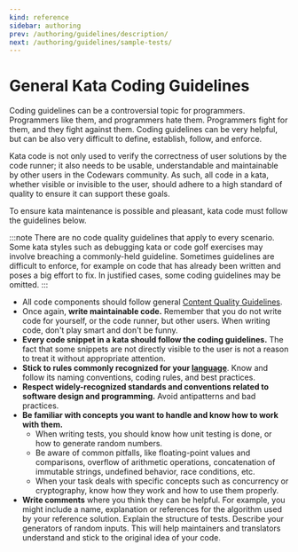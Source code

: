 ```yaml
---
kind: reference
sidebar: authoring
prev: /authoring/guidelines/description/
next: /authoring/guidelines/sample-tests/
---
```


# General Kata Coding Guidelines

Coding guidelines can be a controversial topic for programmers. Programmers like them, and programmers hate them. Programmers fight for them, and they fight against them. Coding guidelines can be very helpful, but can be also very difficult to define, establish, follow, and enforce.

Kata code is not only used to verify the correctness of user solutions by the code runner; it also needs to be usable, understandable and maintainable by other users in the Codewars community. As such, all code in a kata, whether visible or invisible to the user, should adhere to a high standard of quality to ensure it can support these goals.

To ensure kata maintenance is possible and pleasant, kata code must follow the guidelines below.

:::note
There are no code quality guidelines that apply to every scenario. Some kata styles such as debugging kata or code golf exercises may involve breaching a commonly-held guideline. Sometimes guidelines are difficult to enforce, for example on code that has already been written and poses a big effort to fix. In justified cases, some coding guidelines may be omitted.
:::

- All code components should follow general [Content Quality Guidelines](/authoring/guidelines/).
- Once again, **write maintainable code.** Remember that you do not write code for yourself, or the code runner, but other users. When writing code, don't play smart and don't be funny.
- **Every code snippet in a kata should follow the coding guidelines.** The fact that some snippets are not directly visible to the user is not a reason to treat it without appropriate attention.
- **Stick to rules commonly recognized for your [language](/languages/)**. Know and follow its naming conventions, coding rules, and best practices.
- **Respect widely-recognized standards and conventions related to software design and programming.** Avoid antipatterns and bad practices.
- **Be familiar with concepts you want to handle and know how to work with them.**
  - When writing tests, you should know how unit testing is done, or how to generate random numbers.
  - Be aware of common pitfalls, like floating-point values and comparisons, overflow of arithmetic operations, concatenation of immutable strings, undefined behavior, race conditions, etc.
  - When your task deals with specific concepts such as concurrency or cryptography, know how they work and how to use them properly.
- **Write comments** where you think they can be helpful. For example, you might include a name, explanation or references for the algorithm used by your reference solution. Explain the structure of tests. Describe your generators of random inputs. This will help maintainers and translators understand and stick to the original idea of your code.
